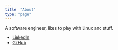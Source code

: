 ```yaml
---
title: "About"
type: "page"
---
```


A software engineer, likes to play with Linux and stuff.

- [LinkedIn](https://linkedin.com/in/adhikasp)
- [GitHub](https://github.com/adhikasp)